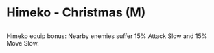 # Himeko - Christmas (M)

## 

Himeko equip bonus: Nearby enemies suffer 15% Attack Slow and 15% Move Slow.